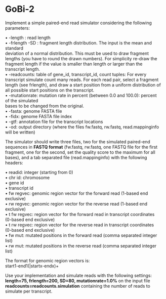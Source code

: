 # GoBi-2

Implement a simple paired-end read simulator considering the following parameters:

• -length <int> : read length  
• -frlength <int> -SD <int>: fragment length distribution. The input is the mean and standard  
deviation of a normal distribution. This must be used to draw fragment lengths (you
have to round the drawn numbers). For simplicity re-draw the fragment length if the value is
smaller than length or larger than the transcript length.  
• -readcounts: table of gene_id, transcript_id, count tuples: For every transcript simulate
count many reads. For each read pair, select a fragment length (see frlength), and draw a
start position from a uniform distribution of all possible start positions on the transcript.  
• -mutationrate: mutation rate in percent (between 0.0 and 100.0): percent of the simulated  
bases to be changed from the original.  
• -fasta: genome FASTA file  
• -fidx: genome FASTA file index  
• -gtf: annotation file for the transcript locations  
• -od: output directory (where the files fw.fastq, rw.fastq, read.mappinginfo will be written)  
  
The simulator should write three files, two for the simulated paired-end sequences in **FASTQ format**
(fw.fastq, rw.fastq, one FASTQ file for the first fragment, one for the second, set the quality score
to the maximum for all bases), and a tab separated file (read.mappinginfo) with the following
headers:

• readid: integer (starting from 0)  
• chr id: chromosome  
• gene id  
• transcript id  
• fw regvec: genomic region vector for the forward read (1-based end exclusive)  
• rw regvec: genomic region vector for the reverse read (1-based end exclusive)  
• t fw regvec: region vector for the forward read in transcript coordinates (0-based end exclusive)  
• t rw regvec: region vector for the reverse read in transcript coordinates (0-based end exclusive)  
• fw mut: mutated positions in the forward read (comma separated integer list)  
• rw mut: mutated positions in the reverse read (comma separated integer list)  

The format for genomic region vectors is:  
start1-end1(|startx-endx)+

Use your implementation and simulate reads with the following settings:  
**length=75, frlength=200, SD=80, mutationrate=1.0%** on the input file  
**readcounts=readcounts.simulation** containing the number of reads to simulate per transcript.  
